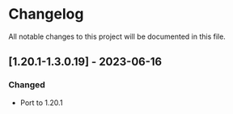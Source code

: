 # Changelog
All notable changes to this project will be documented in this file.

## [1.20.1-1.3.0.19] - 2023-06-16
### Changed
 - Port to 1.20.1
